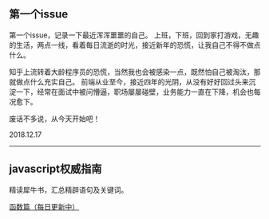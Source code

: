 ## 第一个issue
第一个issue，记录一下最近浑浑噩噩的自己。
上班，下班，回到家打游戏，无趣的生活，两点一线，看着每日流逝的时光，接近新年的恐慌，让我自己不得不做点什么。

知乎上流转着大龄程序员的恐慌，当然我也会被感染一点，既然怕自己被淘汰，那就做点什么充实自己。
前端从业至今，接近四年的光阴，从没有好好回过头来沉淀一下，经常在面试中被问懵逼，职场屡屡碰壁，业务能力一直在下降，机会也每况愈下。

废话不多说，从今天开始吧！

2018.12.17

---

## javascript权威指南
精读犀牛书，汇总精辟语句及关键词。

[函数篇（每日更新中）](https://github.com/xiaochuankk123/blog/blob/master/javascript/1.%E5%87%BD%E6%95%B0.md)
